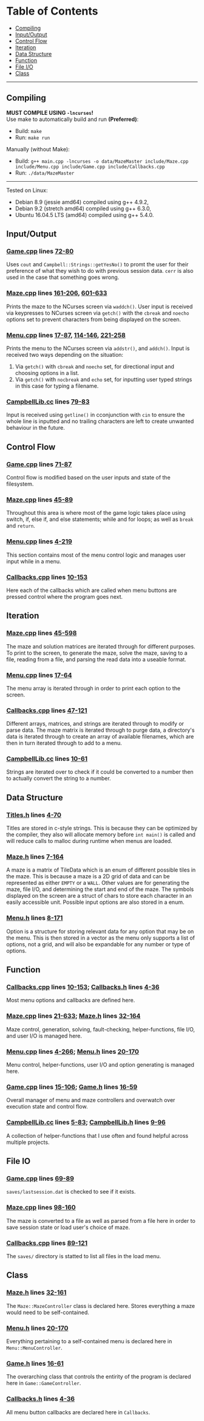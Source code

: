 # Table of Contents
- [Compiling](#compiling)
- [Input/Output](#inputoutput)
- [Control Flow](#control-flow)
- [Iteration](#iteration)
- [Data Structure](#data-structure)
- [Function](#function)
- [File I/O](#file-io)
- [Class](#class)

---

## Compiling
**MUST COMPILE USING `-lncurses`!**  
Use make to automatically build and run **(Preferred)**:  
- Build: `make`  
- Run: `make run`  

Manually (without Make):  
- Build: `g++ main.cpp -lncurses -o data/MazeMaster include/Maze.cpp include/Menu.cpp include/Game.cpp include/Callbacks.cpp`  
- Run: `./data/MazeMaster`  

---

Tested on Linux:  
- Debian 8.9 (jessie amd64) compiled using g++ 4.9.2,  
- Debian 9.2 (stretch amd64) compiled using g++ 6.3.0,  
- Ubuntu 16.04.5 LTS (amd64) compiled using g++ 5.4.0.  

## Input/Output
### [Game.cpp](/include/Game.cpp) lines [72-80](/include/Game.cpp#L72-L80)  
Uses `cout` and `Campbell::Strings::getYesNo()` to promt the user for their preference of what they wish to do with previous session data. `cerr` is also used in the case that something goes wrong.

### [Maze.cpp](/include/Maze.cpp) lines [161-206](/include/Maze.cpp#L161-L206), [601-633](/include/Maze.cpp#L601-L633)  
Prints the maze to the NCurses screen via `waddch()`. User input is received via keypresses to NCurses screen via `getch()` with the `cbreak` and `noecho` options set to prevent characters from being displayed on the screen.

### [Menu.cpp](/include/Menu.cpp) lines [17-87](/include/Menu.cpp#L17-L87), [114-146](/include/Menu.cpp#L114-L146), [221-258](/include/Menu.cpp#L221-L258)  
Prints the menu to the NCurses screen via `addstr()`, and `addch()`. Input is received two ways depending on the situation:
  1) Via `getch()` with `cbreak` and `noecho` set, for directional input and choosing options in a list.
  2) Via `getch()` with `nocbreak` and `echo` set, for inputting user typed strings in this case for typing a filename.

### [CampbellLib.cc](/include/CampbellLib/CampbellLib.cc) lines [79-83](/include/CampbellLib/CampbellLib.cc#L79-L83)  
Input is received using `getline()` in cconjunction with `cin` to ensure the whole line is inputted and no trailing characters are left to create unwanted behaviour in the future.

## Control Flow
### [Game.cpp](/include/Game.cpp) lines [71-87](/include/Game.cpp#L71-L87)  
Control flow is modified based on the user inputs and state of the filesystem.

### [Maze.cpp](/include/Maze.cpp) lines [45-89](/include/Maze.cpp#L45-L89)  
Throughout this area is where most of the game logic takes place using switch, if, else if, and else statements; while and for loops; as well as `break` and `return`.

### [Menu.cpp](/include/Menu.cpp) lines [4-219](/include/Menu.cpp#L4-L219)  
This section contains most of the menu control logic and manages user input while in a menu.

### [Callbacks.cpp](/include/Callbacks.cpp) lines [10-153](/include/Callbacks.cpp#L10-L153)  
Here each of the callbacks which are called when menu buttons are pressed control where the program goes next.

## Iteration
### [Maze.cpp](/include/Maze.cpp) lines [45-598](/include/Maze.cpp#L45-L598)  
The maze and solution matrices are iterated through for different purposes. To print to the screen, to generate the maze, solve the maze, saving to a file, reading from a file, and parsing the read data into a useable format.

### [Menu.cpp](/include/Menu.cpp) lines [17-64](/include/Menu.cpp#L17-L64)  
The menu array is iterated through in order to print each option to the screen.

### [Callbacks.cpp](/include/Callbacks.cpp) lines [47-121](/include/Callbacks.cpp#L47-L121)  
Different arrays, matrices, and strings are iterated through to modify or parse data. The maze matrix is iterated through to purge data, a directory's data is iterated through to create an array of available filenames, which are then in turn iterated through to add to a menu.

### [CampbellLib.cc](/include/CampbellLib/CampbellLib.cc) lines [10-61](/include/CampbellLib/CampbellLib.cc#L10-L61)  
Strings are iterated over to check if it could be converted to a number then to actually convert the string to a number.

## Data Structure
### [Titles.h](/include/Titles.h) lines [4-70](/include/Titles.h#L4-L70)  
Titles are stored in c-style strings. This is because they can be optimized by the compiler, they also will allocate memory before `int main()` is called and will reduce calls to malloc during runtime when menus are loaded.

### [Maze.h](/include/Maze.h) lines [7-164](/include/Maze.h#L7-L164)  
A maze is a matrix of TileData which is an enum of different possible tiles in the maze. This is because a maze is a 2D grid of data and can be represented as either `EMPTY` or a `WALL`. Other values are for generating the maze, file I/O, and determining the start and end of the maze. The symbols displayed on the screen are a struct of chars to store each character in an easily accessible unit. Possible input options are also stored in a enum.

### [Menu.h](/include/Menu.h) lines [8-171](/include/Menu.h#L8-L171)  
Option is a structure for storing relevant data for any option that may be on the menu. This is then stored in a vector as the menu only supports a list of options, not a grid, and will also be expandable for any number or type of options.

## Function
### [Callbacks.cpp](/include/Callbacks.cpp) lines [10-153](/include/Callbacks.cpp#L10-L153); [Callbacks.h](/include/Callbacks.h) lines [4-36](/include/Callbacks.h#L4-L36)  
Most menu options and callbacks are defined here.

### [Maze.cpp](/include/Maze.cpp) lines [21-633](/include/Maze.cpp#L21-L633); [Maze.h](/include/Maze.h) lines [32-164](/include/Maze.h#L32-L164)  
Maze control, generation, solving, fault-checking, helper-functions, file I/O, and user I/O is managed here.

### [Menu.cpp](/include/Menu.cpp) lines [4-266](/include/Menu.cpp#L4-L266); [Menu.h](/include/Menu.h) lines [20-170](/include/Menu.h#L20-L170)  
Menu control, helper-functions, user I/O and option generating is managed here.

### [Game.cpp](/include/Game.cpp) lines [15-106](/include/Game.cpp#L15-L106); [Game.h](/include/Game.h) lines [16-59](/include/Game.h#L16-L59)  
Overall manager of menu and maze controllers and overwatch over execution state and control flow.

### [CampbellLib.cc](/include/CampbellLib/CampbellLib.cc) lines [5-83](/include/CampbellLib/CampbellLib.cc#L5-L83); [CampbellLib.h](/include/CampbellLib/CampbellLib.h) lines [9-96](/include/CampbellLib/CampbellLib.h#L9-L96)  
A collection of helper-functions that I use often and found helpful across multiple projects.

## File IO
### [Game.cpp](/include/Game.cpp) lines [69-89](/include/Game.cpp#L69-L89)  
`saves/lastsession.dat` is checked to see if it exists.

### [Maze.cpp](/include/Maze.cpp) lines [98-160](/include/Maze.cpp#L98-L160)  
The maze is converted to a file as well as parsed from a file here in order to save session state or load user's choice of maze.

### [Callbacks.cpp](/include/Callbacks.cpp) lines [89-121](/include/Callbacks.cpp#L89-L121)  
The `saves/` directory is statted to list all files in the load menu.

## Class
### [Maze.h](/include/Maze.h) lines [32-161](/include/Maze.h#L32-L161)  
The `Maze::MazeController` class is declared here. Stores everything a maze would need to be self-contained.

### [Menu.h](/include/Menu.h) lines [20-170](/include/Menu.h#L20-L170)  
Everything pertaining to a self-contained menu is declared here in `Menu::MenuController`.

### [Game.h](/include/Game.h) lines [16-61](/include/Game.h#L16-L61)  
The overarching class that controls the entirity of the program is declared here in `Game::GameController`.

### [Callbacks.h](/include/Callbacks.h) lines [4-36](/include/Callbacks.h#L4-L36)  
All menu button callbacks are declared here in `Callbacks`.
